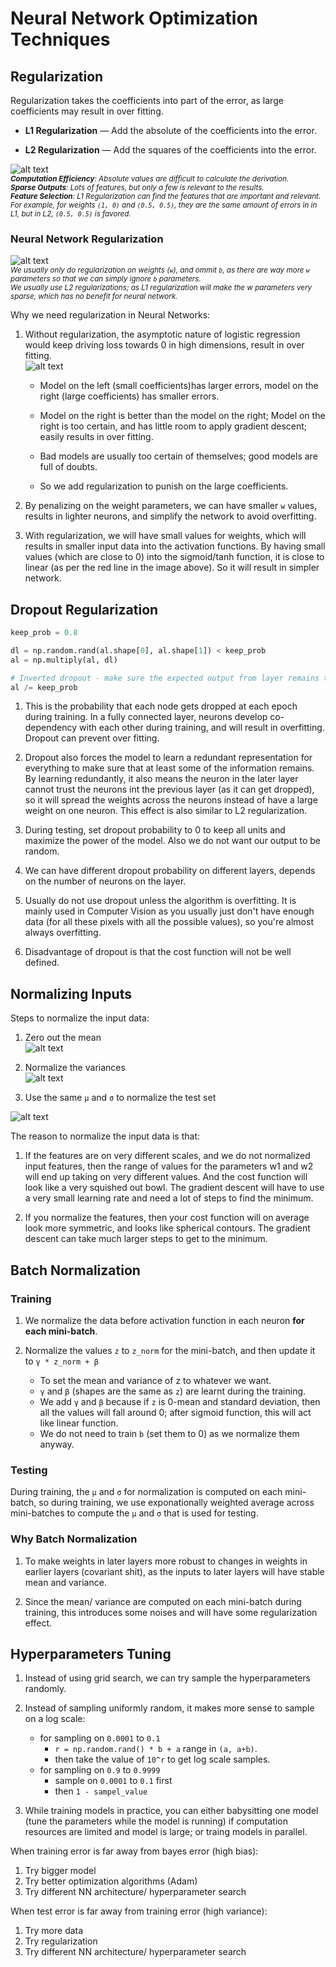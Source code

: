 # Neural Network Optimization Techniques

## Regularization
Regularization takes the coefficients into part of the error, as large coefficients may result in over fitting.

* **L1 Regularization** — Add the absolute of the coefficients into the error.

* **L2 Regularization** — Add the squares of the coefficients into the error.

![alt text](regularization_1.png) <br />
<small>***Computation Efficiency**: Absolute values are difficult to calculate the derivation. <br />*
***Sparse Outputs**: Lots of features, but only a few is relevant to the results. <br />*
***Feature Selection**: L1 Regularization can find the features that are important and relevant. For example, for weights `(1, 0)` and `(0.5, 0.5)`, they are the same amount of errors in in L1, but in L2, `(0.5, 0.5)` is favored. <br />*</small>

### Neural Network Regularization
![alt text](eqn_nn_regularization.png) <br />
<small>*We usually only do regularization on weights (`w`), and ommit `b`, as there are way more `w` parameters so that we can simply ignore `b` parameters. <br />
We usually use L2 regularizations; as L1 regularization will make the w parameters very sparse, which has no benefit for neural network.*</small>

Why we need regularization in Neural Networks:

1. Without regularization, the asymptotic nature of logistic regression would keep driving loss towards 0 in high dimensions, result in over fitting. <br />
![alt text](regularization_2.png)
    * Model on the left (small coefficients)has larger errors, model on the right (large coefficients) has smaller errors.

    * Model on the right is better than the model on the right; Model on the right is too certain, and has little room to apply gradient descent; easily results in over fitting.

    * Bad models are usually too certain of themselves; good models are full of doubts.

    * So we add regularization to punish on the large coefficients.

2. By penalizing on the weight parameters, we can have smaller `w` values, results in lighter neurons, and simplify the network to avoid overfitting.

3. With regularization, we will have small values for weights, which will results in smaller input data into the activation functions. By having small values (which are close to 0) into the sigmoid/tanh function, it is close to linear (as per the red line in the image above). So it will result in simpler network.

## Dropout Regularization
```python
keep_prob = 0.8

dl = np.random.rand(al.shape[0], al.shape[1]) < keep_prob
al = np.multiply(al, dl)

# Inverted dropout - make sure the expected output from layer remains the same, which makes test easier as there is no scaling problem
al /= keep_prob
```
1. This is the probability that each node gets dropped at each epoch during training. In a fully connected layer, neurons develop co-dependency with each other during training, and will result in overfitting. Dropout can prevent over fitting.

2. Dropout also forces the model to learn a redundant representation for everything to make sure that at least some of the information remains. By learning redundantly, it also means the neuron in the later layer cannot trust the neurons int the previous layer (as it can get dropped), so it will spread the weights across the neurons instead of have a large weight on one neuron. This effect is also similar to L2 regularization.

4. During testing, set dropout probability to 0 to keep all units and maximize the power of the model. Also we do not want our output to be random.

5. We can have different dropout probability on different layers, depends on the number of neurons on the layer.

6. Usually do not use dropout unless the algorithm is overfitting. It is mainly used in Computer Vision as you usually just don't have enough data (for all these pixels with all the possible values), so you're almost always overfitting.

7. Disadvantage of dropout is that the cost function will not be well defined.

## Normalizing Inputs
Steps to normalize the input data:

1. Zero out the mean <br />
![alt text](eqn_mean.png)

2. Normalize the variances <br />
![alt text](eqn_var.png)

3. Use the same `μ` and `σ` to normalize the test set

![alt text](normalize.png)

The reason to normalize the input data is that:
1. If the features are on very different scales, and we do not normalized input features, then the range of values for the parameters w1 and w2 will end up taking on very different values. And the cost function will look like a very squished out bowl. The gradient descent will have to use a very small learning rate and need a lot of steps to find the minimum.

2. If you normalize the features, then your cost function will on average look more symmetric, and looks like spherical contours. The gradient descent can take much larger steps to get to the minimum.

## Batch Normalization
### Training
1. We normalize the data before activation function in each neuron **for each mini-batch**.

2. Normalize the values `z` to `z_norm` for the mini-batch, and then update it to `γ * z_norm + β`
    - To set the mean and variance of z to whatever we want.
    - `γ` and `β` (shapes are the same as `z`) are learnt during the training.
    - We add `γ` and `β` because if `z` is 0-mean and standard deviation, then all the values will fall around 0; after sigmoid function, this will act like linear function.
    - We do not need to train `b` (set them to 0) as we normalize them anyway.

### Testing
During training, the `μ` and `σ` for normalization is computed on each mini-batch, so during training, we use exponationally weighted average across mini-batches to compute the `μ` and `σ` that is used for testing.

### Why Batch Normalization
1. To make weights in later layers more robust to changes in weights in earlier layers (covariant shit), as the inputs to later layers will have stable mean and variance.

2. Since the mean/ variance are computed on each mini-batch during training, this introduces some noises and will have some regularization effect.

## Hyperparameters Tuning
1. Instead of using grid search, we can try sample the hyperparameters randomly.

2. Instead of sampling uniformly random, it makes more sense to sample on a log scale:
    - for sampling on `0.0001` to `0.1`
        - `r = np.random.rand() * b + a` range in `(a, a+b)`.
        - then take the value of `10^r` to get log scale samples.
    - for sampling on `0.9` to `0.9999`
        - sample on `0.0001` to `0.1` first
        - then `1 - sampel_value`

3. While training models in practice, you can either babysitting one model (tune the parameters while the model is running) if computation resources are limited and model is large; or traing models in parallel.

When training error is far away from bayes error (high bias):
1. Try bigger model
2. Try better optimization algorithms (Adam)
3. Try different NN architecture/ hyperparameter search

When test error is far away from training error (high variance):
1. Try more data
2. Try regularization
3. Try different NN architecture/ hyperparameter search